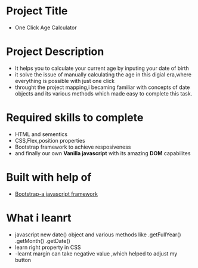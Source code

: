 # Project Title
 - One Click Age Calculator

# Project Description
 - It helps you to calculate your current age by inputing your date of birth
 - it solve the issue of manually calculating the age in this digial era,where everything is possible with just one click
 - throught the project mapping,i becaming familiar with concepts of date objects and its various methods which made easy to complete this task.

# Required skills to complete
 - HTML and sementics
 - CSS,Flex,position properties
 - Bootstrap framework to achieve resposiveness
 - and finally our own **Vanilla javascript** with its amazing **DOM** capabilites

# Built with help of
  - [Bootstrap-a javascript framework](https://getbootstrap.com/docs/5.3/getting-started/introduction/)

# What i leanrt
  - javascript new date() object and various methods like .getFullYear() .getMonth() .getDate()
  - learn right property in CSS
  - -learnt margin can take negative value ,which helped to adjust my button
